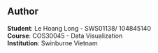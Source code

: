 ## Author
**Student**: Le Hoang Long - SWS01138/ 104845140  
**Course**: COS30045 - Data Visualization  
**Institution**: Swinburne Vietnam